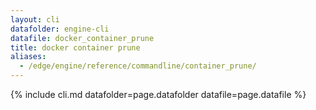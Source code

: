 ```yaml
---
layout: cli
datafolder: engine-cli
datafile: docker_container_prune
title: docker container prune
aliases:
  - /edge/engine/reference/commandline/container_prune/
---
```

<!--
This page is automatically generated from Docker's source code. If you want to
suggest a change to the text that appears here, open a ticket or pull request
in the source repository on GitHub:

https://github.com/docker/cli
-->

{% include cli.md datafolder=page.datafolder datafile=page.datafile %}
